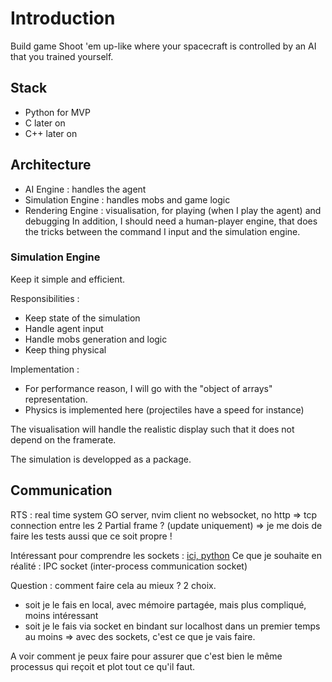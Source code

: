 # Introduction
Build game Shoot 'em up-like where your spacecraft is controlled by an AI that you trained yourself.

## Stack
- Python for MVP
- C later on
- C++ later on

## Architecture
- AI Engine : handles the agent
- Simulation Engine : handles mobs and game logic
- Rendering Engine : visualisation, for playing (when I play the agent) and debugging
In addition, I should need a human-player engine, that does the tricks between the command I input and the simulation engine.

### Simulation Engine
Keep it simple and efficient.

Responsibilities :
- Keep state of the simulation
- Handle agent input
- Handle mobs generation and logic
- Keep thing physical

Implementation :
* For performance reason, I will go with the "object of arrays" representation.
* Physics is implemented here (projectiles have a speed for instance)

The visualisation will handle the realistic display such that it does not depend on the framerate.

The simulation is developped as a package.

## Communication
RTS : real time system
GO server, nvim client
no websocket, no http => tcp connection entre les 2
Partial frame ? (update uniquement)
=> je me dois de faire les tests aussi que ce soit propre ! 

Intéressant pour comprendre les sockets : [ici, python](https://docs.python.org/2/howto/sockets.html)
Ce que je souhaite en réalité :
IPC socket (inter-process communication socket)

Question : comment faire cela au mieux ? 2 choix.
- soit je le fais en local, avec mémoire partagée, mais plus compliqué, moins intéressant
- soit je le fais via socket en bindant sur localhost dans un premier temps au moins => avec des sockets, c'est ce que je vais faire.

A voir comment je peux faire pour assurer que c'est bien le même processus qui reçoit et plot tout ce qu'il faut.
